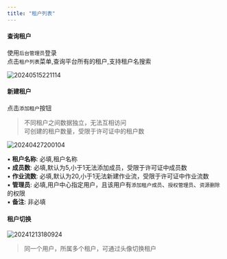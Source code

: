 ```yaml
---
title: "租户列表"
---
```


#### 查询租户

使用`后台管理员`登录 <br/>
点击`租户列表`菜单,查询平台所有的租户,支持租户名搜索

![20240515221114](https://img.isxcode.com/picgo/20240515221114.png)

#### 新建租户

点击`添加租户`按钮

> 不同租户之间数据独立，无法互相访问 <br/>
> 可创建的租户数量，受限于许可证中的租户数

![20240427200104](https://img.isxcode.com/picgo/20240427200104.png)

▪ **租户名称**: 必填,租户名称<br/>
▪ **成员数**: 必填,默认为5,小于1无法添加成员，受限于许可证中成员数<br/>
▪ **作业流数**: 必填,默认为20,小于1无法新建作业流，受限于许可证中作业流数<br/>
▪ **管理员**: 必填,用户中心指定用户，且该用户有`添加租户成员`、`授权管理员`、`资源删除`的权限<br/>
▪ **备注**: 非必填

#### 租户切换

![20241213180924](https://img.isxcode.com/picgo/20241213180924.png)

> 同一个用户，所属多个租户，可通过头像切换租户